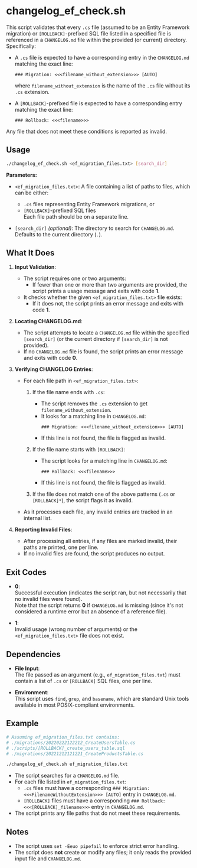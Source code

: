 # changelog_ef_check.sh

This script validates that every `.cs` file (assumed to be an Entity Framework migration) or `[ROLLBACK]`-prefixed SQL file listed in a specified file is referenced in a `CHANGELOG.md` file within the provided (or current) directory. Specifically:

- A `.cs` file is expected to have a corresponding entry in the `CHANGELOG.md` matching the exact line:  
  ```plain
  ### Migration: <<<filename_without_extension>>> [AUTO]
  ```
  where `filename_without_extension` is the name of the `.cs` file without its `.cs` extension.

- A `[ROLLBACK]`-prefixed file is expected to have a corresponding entry matching the exact line:  
  ```plain
  ### Rollback: <<<filename>>>
  ```

Any file that does not meet these conditions is reported as invalid.

## Usage

```bash
./changelog_ef_check.sh <ef_migration_files.txt> [search_dir]
```

**Parameters:**

- `<ef_migration_files.txt>`: A file containing a list of paths to files, which can be either:
  - `.cs` files representing Entity Framework migrations, or
  - `[ROLLBACK]`-prefixed SQL files  
  Each file path should be on a separate line.

- `[search_dir]` *(optional)*: The directory to search for `CHANGELOG.md`. Defaults to the current directory (`.`).

## What It Does

1. **Input Validation**:  
   - The script requires one or two arguments:
     - If fewer than one or more than two arguments are provided, the script prints a usage message and exits with code **1**.
   - It checks whether the given `<ef_migration_files.txt>` file exists:
     - If it does not, the script prints an error message and exits with code **1**.

2. **Locating CHANGELOG.md**:  
   - The script attempts to locate a `CHANGELOG.md` file within the specified `[search_dir]` (or the current directory if `[search_dir]` is not provided).
   - If no `CHANGELOG.md` file is found, the script prints an error message and exits with code **0**.

3. **Verifying CHANGELOG Entries**:  
   - For each file path in `<ef_migration_files.txt>`:
     1. If the file name ends with `.cs`:
        - The script removes the `.cs` extension to get `filename_without_extension`.
        - It looks for a matching line in `CHANGELOG.md`:
          ```plain
          ### Migration: <<<filename_without_extension>>> [AUTO]
          ```
        - If this line is not found, the file is flagged as invalid.
        
     2. If the file name starts with `[ROLLBACK]`:
        - The script looks for a matching line in `CHANGELOG.md`:
          ```plain
          ### Rollback: <<<filename>>>
          ```
        - If this line is not found, the file is flagged as invalid.
        
     3. If the file does not match one of the above patterns (`.cs` or `[ROLLBACK]*`), the script flags it as invalid.
   
   - As it processes each file, any invalid entries are tracked in an internal list.

4. **Reporting Invalid Files**:  
   - After processing all entries, if any files are marked invalid, their paths are printed, one per line.
   - If no invalid files are found, the script produces no output.

## Exit Codes

- **0**:  
  Successful execution (indicates the script ran, but not necessarily that no invalid files were found).  
  Note that the script returns **0** if `CHANGELOG.md` is missing (since it's not considered a runtime error but an absence of a reference file).
  
- **1**:  
  Invalid usage (wrong number of arguments) or the `<ef_migration_files.txt>` file does not exist.

## Dependencies

- **File Input**:  
  The file passed as an argument (e.g., `ef_migration_files.txt`) must contain a list of `.cs` or `[ROLLBACK]` SQL files, one per line.
  
- **Environment**:  
  This script uses `find`, `grep`, and `basename`, which are standard Unix tools available in most POSIX-compliant environments.

## Example

```bash
# Assuming ef_migration_files.txt contains:
# ./migrations/20220222122212_CreateUsersTable.cs
# ./scripts/[ROLLBACK]_create_users_table.sql
# ./migrations/20221212121221_CreateProductsTable.cs

./changelog_ef_check.sh ef_migration_files.txt
```

- The script searches for a `CHANGELOG.md` file.
- For each file listed in `ef_migration_files.txt`:
  - `.cs` files must have a corresponding `### Migration: <<<FilenameWithoutExtension>>> [AUTO]` entry in `CHANGELOG.md`.
  - `[ROLLBACK]` files must have a corresponding `### Rollback: <<<[ROLLBACK]_filename>>>` entry in `CHANGELOG.md`.
- The script prints any file paths that do not meet these requirements.

## Notes

- The script uses `set -Eeuo pipefail` to enforce strict error handling.
- The script does **not** create or modify any files; it only reads the provided input file and `CHANGELOG.md`.